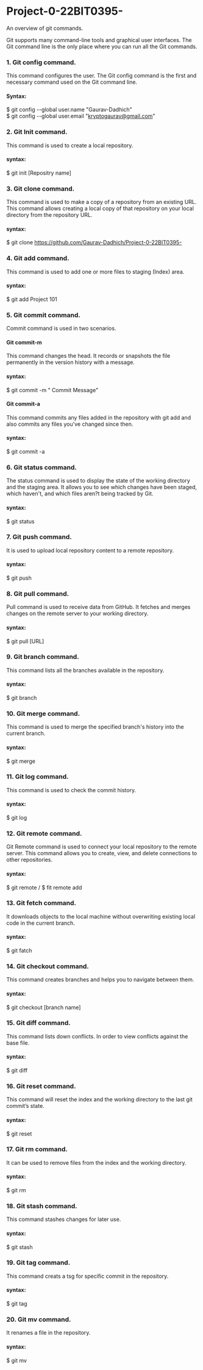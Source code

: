 # Project-0-22BIT0395-
An overview of git commands.

Git supports many command-line tools and graphical user interfaces. The Git command line is the only place where you can run all the Git commands.
### 1. Git config command.
This command configures the user. The Git config command is the first and necessary command used on the Git command line.
#### Syntax:
$ git config --global user.name "Gaurav-Dadhich"  
$ git config --global user.email "kryptogaurav@gmail.com"

### 2. Git Init command.
This command is used to create a local repository.
#### syntax:
$ git init [Repositry name]

### 3. Git clone command.
This command is used to make a copy of a repository from an existing URL. This command allows creating a local copy of that repository on your local directory from the repository URL.
#### syntax:
$ git clone https://github.com/Gaurav-Dadhich/Project-0-22BIT0395-

### 4. Git add command.
This command is used to add one or more files to staging (Index) area.
#### syntax:
$ git add Project 101

### 5. Git commit command.
Commit command is used in two scenarios.
#### Git commit-m
This command changes the head. It records or snapshots the file permanently in the version history with a message.
#### syntax:
$ git commit -m " Commit Message"
#### Git commit-a
This command commits any files added in the repository with git add and also commits any files you've changed since then.
#### syntax:
$ git commit -a

### 6. Git status command.
The status command is used to display the state of the working directory and the staging area. It allows you to see which changes have been staged, which haven't, and which files aren?t being tracked by Git.
#### syntax:
$ git status 

### 7. Git push command.
It is used to upload local repository content to a remote repository.
#### syntax:
$ git push

### 8. Git pull command.
Pull command is used to receive data from GitHub. It fetches and merges changes on the remote server to your working directory.
#### syntax:
$ git pull [URL]

### 9. Git branch command.
This command lists all the branches available in the repository.
#### syntax:
$ git branch

### 10. Git merge command.
This command is used to merge the specified branch's history into the current branch.
#### syntax:
$ git merge

### 11. Git log command.
This command is used to check the commit history.
#### syntax:
$ git log  

### 12. Git remote command.
Git Remote command is used to connect your local repository to the remote server. This command allows you to create, view, and delete connections to other repositories.
#### syntax:
$ git remote / $ fit remote add

### 13. Git fetch command.
It downloads objects to the local machine without overwriting existing local code in the current branch.
#### syntax:
$ git fatch 

### 14. Git checkout command.
This command creates branches and helps you to navigate between them.
#### syntax:
$ git checkout [branch name]

### 15. Git diff command.
This command lists down conflicts. In order to view conflicts against the base file.
#### syntax:
$ git diff

### 16. Git reset command.
This command will reset the index and the working directory to the last git commit’s state.
#### syntax:
$ git reset

### 17. Git rm command.
It can be used to remove files from the index and the working directory.
#### syntax:
$ git rm

### 18. Git stash command.
This command stashes changes for later use.
#### syntax:
$ git stash

### 19. Git tag command.
This command creats a tsg for specific commit in the repository.
#### syntax:
$ git tag

### 20. Git mv command.
It renames a file in the repository.
#### syntax:
$ git mv
